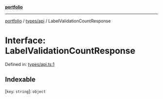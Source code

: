 [**portfolio**](../../../README.md)

***

[portfolio](../../../modules.md) / [types/api](../README.md) / LabelValidationCountResponse

# Interface: LabelValidationCountResponse

Defined in: [types/api.ts:1](https://github.com/tnorlund/Portfolio/blob/ae7a6851a77a671f63bb0f82fc6050304af5543b/portfolio/types/api.ts#L1)

## Indexable

\[`key`: `string`\]: `object`
